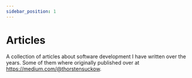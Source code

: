 ```yaml
---
sidebar_position: 1
---
```


# Articles

A collection of articles about software development I have written over the years.
Some of them where originally published over at https://medium.com/@thorstensuckow.

